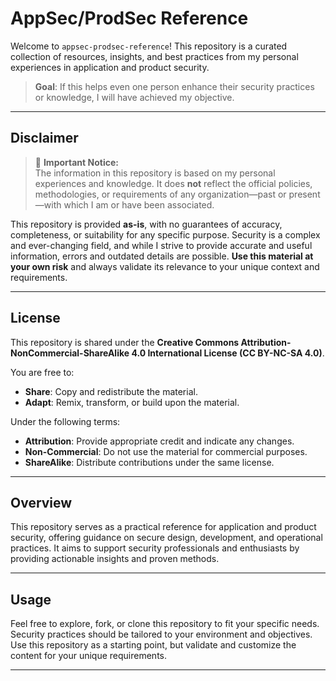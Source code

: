 # AppSec/ProdSec Reference

Welcome to `appsec-prodsec-reference`! This repository is a curated collection of resources, insights, and best practices from my personal experiences in application and product security.

> **Goal**: If this helps even one person enhance their security practices or knowledge, I will have achieved my objective.

---

## Disclaimer

> 🚨 **Important Notice:**  
The information in this repository is based on my personal experiences and knowledge. It does **not** reflect the official policies, methodologies, or requirements of any organization—past or present—with which I am or have been associated.

This repository is provided **as-is**, with no guarantees of accuracy, completeness, or suitability for any specific purpose. Security is a complex and ever-changing field, and while I strive to provide accurate and useful information, errors and outdated details are possible. **Use this material at your own risk** and always validate its relevance to your unique context and requirements.  

---

## License

This repository is shared under the **Creative Commons Attribution-NonCommercial-ShareAlike 4.0 International License (CC BY-NC-SA 4.0)**.  

You are free to:

- **Share**: Copy and redistribute the material.
- **Adapt**: Remix, transform, or build upon the material.

Under the following terms:

- **Attribution**: Provide appropriate credit and indicate any changes.
- **Non-Commercial**: Do not use the material for commercial purposes.
- **ShareAlike**: Distribute contributions under the same license.

---

## Overview

This repository serves as a practical reference for application and product security, offering guidance on secure design, development, and operational practices. It aims to support security professionals and enthusiasts by providing actionable insights and proven methods.

---

## Usage

Feel free to explore, fork, or clone this repository to fit your specific needs. Security practices should be tailored to your environment and objectives. Use this repository as a starting point, but validate and customize the content for your unique requirements.

---

